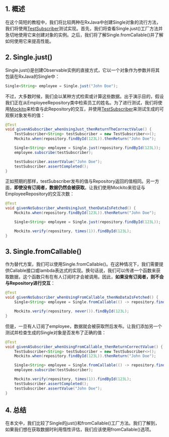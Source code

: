 ## 1. 概述

在这个简短的教程中，我们将比较两种在RxJava中创建Single对象的流行方法，我们将使用[TestSubscriber](https://www.baeldung.com/rxjava-testing)测试实现。首先，我们将查看Single.just()工厂方法并急切地使用它来创建对象的实例。之后，我们将了解Single.fromCallable()并了解如何使用它来提高性能。

## 2. Single.just()

Single.just()是创建Observable实例的直接方式，它以一个对象作为参数并将其包装在RxJava的Single中：

```java
Single<String> employee = Single.just("John Doe");
```

不过，大多数时候，我们会以某种方式检索或计算这些数据。出于演示目的，假设我们正在从EmployeeRepository类中检索员工的姓名。为了进行测试，我们将使用[Mockito](https://www.baeldung.com/mockito-series)来检查与此Repository的交互，并使用[TestSubscriber](https://www.baeldung.com/rxjava-testing)来测试生成的可观察对象发布的值：

```java
@Test
void givenASubscriber_whenUsingJust_thenReturnTheCorrectValue() {
    TestSubscriber<String> testSubscriber = new TestSubscriber<>();
    Mockito.when(repository.findById(123L)).thenReturn("John Doe");

    Single<String> employee = Single.just(repository.findById(123L));
    employee.subscribe(testSubscriber);

    testSubscriber.assertValue("John Doe");
    testSubscriber.assertCompleted();
}
```

正如预期的那样，testSubscriber发布的值与Repository返回的值相同。另一方面，**即使没有订阅者，数据仍然会被获取**。让我们使用Mockito来验证与EmployeeRepository的交互次数：

```java
@Test
void givenNoSubscriber_whenUsingJust_thenDataIsFetched() {
    Mockito.when(repository.findById(123L)).thenReturn("John Doe");

    Single<String> employee = Single.just(repository.findById(123L));

    Mockito.verify(repository, times(1)).findById(123L);
}
```

## 3. Single.fromCallable()

作为替代方案，我们可以使用Single.fromCallable()。在这种情况下，我们需要提供Callable接口或lambda表达式的实现。换句话说，我们可以传递一个函数来获取数据，这个函数只有在有人订阅时才会被调用。因此，**如果没有订阅者，则不会与Repository进行交互**：

```java
@Test
void givenNoSubscriber_whenUsingFromCallable_thenNoDataIsFetched() {
    Single<String> employee = Single.fromCallable(() -> repository.findById(123L));

    Mockito.verify(repository, never()).findById(123L);
}
```

但是，一旦有人订阅了employee，数据就会被获取然后发布。让我们添加另一个测试并检查生成的Single对象是否发布了正确的值：

```java
@Test
void givenASubscriber_whenUsingFromCallable_thenReturnCorrectValue() {
    TestSubscriber<String> testSubscriber = new TestSubscriber<>();
    Mockito.when(repository.findById(123L)).thenReturn("John Doe");

    Single<String> employee = Single.fromCallable(() -> repository.findById(123L));
    employee.subscribe(testSubscriber);

    Mockito.verify(repository, times(1)).findById(123L);
    testSubscriber.assertCompleted();
    testSubscriber.assertValue("John Doe");
}
```

## 4. 总结

在本文中，我们比较了Single的just()和fromCallable()工厂方法。我们了解到，如果我们想在获取数据时利用惰性评估，我们应该使用fromCallable()选项。